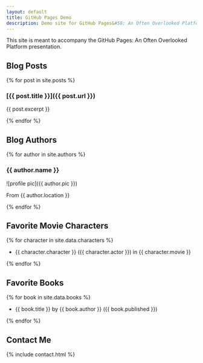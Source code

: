 ```yaml
---
layout: default
title: GitHub Pages Demo
description: Demo site for GitHub Pages&#58; An Often Overlooked Platform presentation
---
```


This site is meant to accompany the GitHub Pages: An Often Overlooked Platform presentation.

## Blog Posts

{% for post in site.posts %}

### [{{ post.title }}]({{ post.url }})
{{ post.excerpt }}

{% endfor %}

## Blog Authors

{% for author in site.authors %}

### {{ author.name }}
![profile pic]({{ author.pic }})

From {{ author.location }}

{% endfor %}

## Favorite Movie Characters
{% for character in site.data.characters %}

- {{ character.character }} ({{ character.actor }}) in {{ character.movie }}

{% endfor %}

## Favorite Books
{% for book in site.data.books %}

- {{ book.title }} by {{ book.author }} ({{ book.published }})

{% endfor %}

## Contact Me

{% include contact.html %}